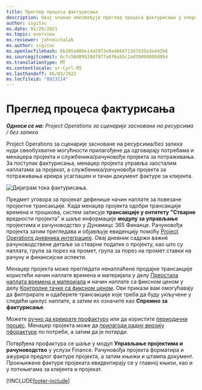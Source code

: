 ```yaml
---
title: Преглед процеса фактурисања
description: Овај чланак обезбеђује преглед процеса фактурисања у операцијама пројекта за сценарије засноване на ресурсима/ненабавезујућим поставкама.
author: sigitac
ms.date: 01/29/2021
ms.topic: overview
ms.reviewer: johnmichalak
ms.author: sigitac
ms.openlocfilehash: 6b285a88be14a5972e9a4604713d7d35a3a442b6
ms.sourcegitcommit: 6cfc50d89528df977a8f6a55c1ad39d99800d9b4
ms.translationtype: MT
ms.contentlocale: sr-Cyrl-RS
ms.lasthandoff: 06/03/2022
ms.locfileid: "8923114"
---
```

# <a name="invoicing-process-overview"></a>Преглед процеса фактурисања

_**Односи се на:** Project Operations за сценарије засноване на ресурсима / без залиха_

Project Operations за сценарије засноване на ресурсима/без залиха нуди свеобухватне могућности прилагођене да одговарају потребама и менаџера пројекта и службеника/рачуновође пројекта за потраживања. За поступак фактурисања, менаџер пројекта управља заосталим наплатама за пројекат, а службеника/рачуновођа пројекта за потраживања креира усаглашен и тачан документ фактуре за клијента.

![Дијаграм тока фактурисања.](./media/invoicing-flow.png)

Предмет уговора за пројекат дефинише начин наплате за повезане пројектне трансакције. Када менаџер пројекта одобри трансакције времена и трошкова, систем записује **трансакције у ентитету "Стварне** вредности пројекта" и шаље информације **модулу за управљање** пројектима и рачуноводство у Дyнамицс 365 Финанце. Рачуновођа пројекта затим прегледава и објављује евиденцију помоћу [Project Operations дневника интеграције](../project-accounting/project-operations-integration-journal.md). Овај дневник садржи важне рачуноводствене детаље за стварне податке о пројекту, као што су наплата, група за порез на промет, група за порез на промет ставки на рачуну и финансијски аспекти.

Менаџер пројекта може прегледати ненаплаћене продајне трансакције користећи начин наплате времена и материјала у делу [Преостала наплата времена и материјала](../proforma-invoicing/manage-billing-backlog.md#time-and-material-billing-backlog) и начин наплате са фиксном ценом у делу [Контролне тачке са фиксном ценом](../proforma-invoicing/manage-billing-backlog.md#fixed-price-milestones). Ови прикази вам омогућавају да филтрирате и одаберете трансакције које треба да буду укључене у следећи циклус наплате, а затим их означите као **Спремно за фактурисање**.

Можете [ручно да креирате профактуру](../proforma-invoicing/create-manual-proforma-invoice.md) или да користите [периодични процес](../proforma-invoicing/configure-automated-invoice-creation.md). Менаџер пројекта може да [прилагоди радну верзију пфорактуре](../proforma-invoicing/manage-proforma-invoice.md) по потреби, а затим да је потврди.

Потврђена профактура се шаље у модул **Управљање пројектима и рачуноводство** у услузи Finance. Рачуновођа пројекта форматира и ажурира предлог фактуре пројекта, а затим књижи и штампа документ. Прокњижене фактуре пројеката евидентирају се у главној књизи, као и у поткњигама за клијента и пројекат.


[!INCLUDE[footer-include](../includes/footer-banner.md)]